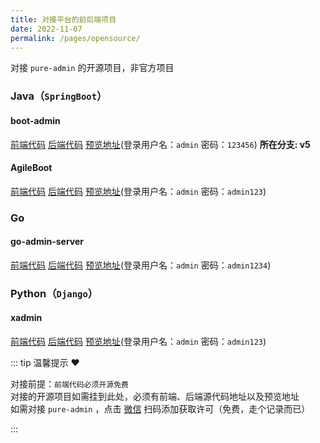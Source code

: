 ```yaml
---
title: 对接平台的前后端项目
date: 2022-11-07
permalink: /pages/opensource/
---
```


对接 `pure-admin` 的开源项目，非官方项目

### Java（`SpringBoot`）

#### boot-admin

[前端代码](https://github.com/hb0730/boot-admin-ui) [后端代码](https://github.com/hb0730/boot-admin) [预览地址](https://boot.hb0730.com/next)(登录用户名：`admin` 密码：`123456`) **所在分支: v5**

#### AgileBoot

[前端代码](https://github.com/valarchie/AgileBoot-Front-End) [后端代码](https://github.com/valarchie/AgileBoot-Back-End) [预览地址](http://www.agileboot.cc)(登录用户名：`admin` 密码：`admin123`)

### Go

#### go-admin-server

[前端代码](https://github.com/anerg2046/go-admin-front) [后端代码](https://github.com/anerg2046/go-admin-server) [预览地址](https://admin.fabraze.com/)(登录用户名：`admin` 密码：`admin1234`)

### Python（`Django`）

#### xadmin

[前端代码](https://github.com/nineaiyu/xadmin-client) [后端代码](https://github.com/nineaiyu/xadmin-server) [预览地址](https://xadmin.dvcloud.xin/)(登录用户名：`admin` 密码：`admin123`)

::: tip 温馨提示 ❤️

对接前提：`前端代码必须开源免费`  
对接的开源项目如需挂到此处，必须有前端、后端源代码地址以及预览地址  
如需对接 `pure-admin` ，点击 [微信](/pages/support/#微信) 扫码添加获取许可（免费，走个记录而已）

:::
